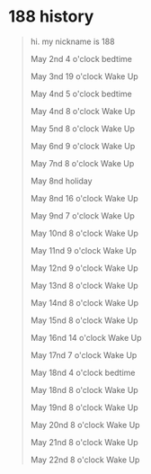 # 188 history

> hi. my nickname is 188 
> 
> May 2nd 4 o'clock bedtime
> 
> May 3nd 19 o'clock Wake Up
> 
> May 4nd 5 o'clock bedtime
> 
> May 4nd 8 o'clock Wake Up
> 
> May 5nd 8 o'clock Wake Up
>
> May 6nd 9 o'clock Wake Up
>
> May 7nd 8 o'clock Wake Up
>
> May 8nd holiday
>
> May 8nd 16 o'clock Wake Up
>
> May 9nd 7 o'clock Wake Up
>
> May 10nd 8 o'clock Wake Up
>
> May 11nd 9 o'clock Wake Up
>
> May 12nd 9 o'clock Wake Up
>
> May 13nd 8 o'clock Wake Up
>
> May 14nd 8 o'clock Wake Up
>
> May 15nd 8 o'clock Wake Up
>
> May 16nd 14 o'clock Wake Up
>
> May 17nd 7 o'clock Wake Up
> 
> May 18nd 4 o'clock bedtime
>
> May 18nd 8 o'clock Wake Up
>
> May 19nd 8 o'clock Wake Up
>
> May 20nd 8 o'clock Wake Up
>
> May 21nd 8 o'clock Wake Up
> >
> May 22nd 8 o'clock Wake Up
